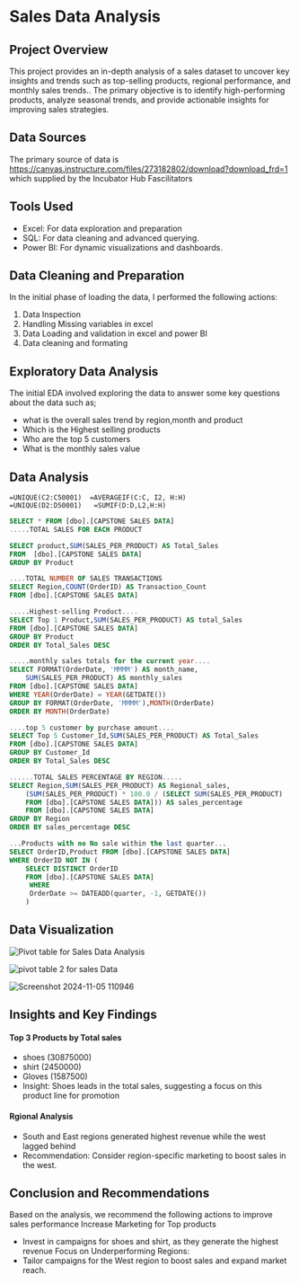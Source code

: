 # Sales Data Analysis 

## Project Overview
This project provides an in-depth analysis of a sales dataset to uncover key insights and trends such as top-selling products, regional
performance, and monthly sales trends.. The primary objective is to identify high-performing products, analyze seasonal trends, and provide actionable insights for improving sales strategies.
## Data Sources
The primary source of data is https://canvas.instructure.com/files/273182802/download?download_frd=1 which supplied by the Incubator Hub Fascilitators
## Tools Used
- Excel: For data exploration and preparation
- SQL: For data cleaning and advanced querying.
- Power BI: For dynamic visualizations and dashboards.
## Data Cleaning and Preparation
In the initial phase of loading the data, I performed the following actions:
1.  Data Inspection
2.  Handling Missing variables in excel
3.  Data Loading and validation in excel and power BI
4.  Data cleaning and formating
## Exploratory Data Analysis
The initial EDA involved exploring the data to answer some key questions about the data such as;
- what is the overall sales trend by region,month and product
- Which is the Highest  selling products
- Who are the top 5 customers
- What is the monthly sales value
## Data Analysis
```Excel
=UNIQUE(C2:C50001)  =AVERAGEIF(C:C, I2, H:H)
=UNIQUE(D2:D50001)   =SUMIF(D:D,L2,H:H)
```

```SQL
SELECT * FROM [dbo].[CAPSTONE SALES DATA]
.....TOTAL SALES FOR EACH PRODUCT

SELECT product,SUM(SALES_PER_PRODUCT) AS Total_Sales
FROM  [dbo].[CAPSTONE SALES DATA]
GROUP BY Product

....TOTAL NUMBER OF SALES TRANSACTIONS
SELECT Region,COUNT(OrderID) AS Transaction_Count
FROM [dbo].[CAPSTONE SALES DATA]

.....Highest-selling Product....
SELECT Top 1 Product,SUM(SALES_PER_PRODUCT) AS total_Sales
FROM [dbo].[CAPSTONE SALES DATA]
GROUP BY Product
ORDER BY Total_Sales DESC

.....monthly sales totals for the current year....
SELECT FORMAT(OrderDate, 'MMMM') AS month_name,
    SUM(SALES_PER_PRODUCT) AS monthly_sales
FROM [dbo].[CAPSTONE SALES DATA]
WHERE YEAR(OrderDate) = YEAR(GETDATE())
GROUP BY FORMAT(OrderDate, 'MMMM'),MONTH(OrderDate)
ORDER BY MONTH(OrderDate)

....top 5 customer by purchase amount....
SELECT Top 5 Customer_Id,SUM(SALES_PER_PRODUCT) AS Total_Sales
FROM [dbo].[CAPSTONE SALES DATA]
GROUP BY Customer_Id
ORDER BY Total_Sales DESC

......TOTAL SALES PERCENTAGE BY REGION.....
SELECT Region,SUM(SALES_PER_PRODUCT) AS Regional_sales,
    (SUM(SALES_PER_PRODUCT) * 100.0 / (SELECT SUM(SALES_PER_PRODUCT) 
	FROM [dbo].[CAPSTONE SALES DATA])) AS sales_percentage
	FROM [dbo].[CAPSTONE SALES DATA]
GROUP BY Region
ORDER BY sales_percentage DESC

...Products with no No sale within the last quarter...
SELECT OrderID,Product FROM [dbo].[CAPSTONE SALES DATA]
WHERE OrderID NOT IN (
	SELECT DISTINCT OrderID
    FROM [dbo].[CAPSTONE SALES DATA]
     WHERE 
     OrderDate >= DATEADD(quarter, -1, GETDATE())
    )
```
## Data Visualization
![Pivot table for Sales Data Analysis](https://github.com/user-attachments/assets/3c26256f-a2ec-4e28-8acd-82bd6c0c5567)

![pivot table 2 for sales Data](https://github.com/user-attachments/assets/c45c0d5e-043f-482d-80a0-d29d6a6314ed)

![Screenshot 2024-11-05 110946](https://github.com/user-attachments/assets/a2375c72-cd41-4143-b1f3-53a4649c2b08)

## Insights and Key Findings
#### Top 3 Products by Total sales
- shoes (30875000)
- shirt (2450000)
- Gloves (1587500)
- Insight: Shoes leads in the total sales, suggesting a focus on this product line for promotion
#### Rgional Analysis
- South and East regions generated highest revenue while the west lagged behind
- Recommendation: Consider region-specific marketing to boost sales in the west.

## Conclusion and Recommendations
Based on the analysis, we recommend the following actions to improve sales performance Increase Marketing for Top products
- Invest in campaigns for shoes and shirt, as they generate the highest revenue
Focus on Underperforming Regions:
- Tailor campaigns for the West region to boost sales and expand market reach.


  
